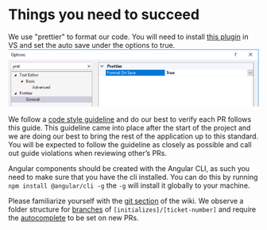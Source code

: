 # Things you need to succeed

We use "prettier" to format our code. You will need to install [this plugin](https://marketplace.visualstudio.com/items?itemName=MadsKristensen.JavaScriptPrettier) in VS and set the auto save under the options to true.
![image.png](/.attachments/image-9921d2e0-e6b8-4871-9a02-0dab7b4ef93d.png)

We follow a [code style guideline](/Home/Style-Guideline) and do our best to verify each PR follows this guide. This guideline came into place after the start of the project and we are doing our best to bring the rest of the application up to this standard. You will be expected to follow the guideline as closely as possible and call out guide violations when reviewing other’s PRs.

Angular components should be created with the Angular CLI, as such you need to make sure that you have the cli installed. You can do this by running `npm install @angular/cli -g` the `-g` will install it globally to your machine.

Please familiarize yourself with the [git section](/Home/Tutorials/Using-Git) of the wiki. We observe a folder structure for [branches](/Home/Tutorials/Using-Git/Branches) of `[initializes]/[ticket-number]` and require the [autocomplete](/Home/Tutorials/Using-Git/Pull-Requests) to be set on new PRs.
